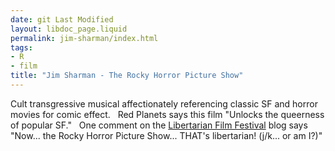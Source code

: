 ```yaml
---
date: git Last Modified
layout: libdoc_page.liquid
permalink: jim-sharman/index.html
tags:
- R
- film
title: "Jim Sharman - The Rocky Horror Picture Show"
---
```


Cult transgressive musical affectionately referencing  classic SF and horror movies for comic effect.
 
  Red Planets  says this film  "Unlocks the queerness of popular SF."
 
One comment on the <a href="http://reason.com/blog/2004/03/05/the-libertarian-film-festival#comment"> Libertarian Film Festival</a> blog says "Now... the Rocky Horror Picture  Show... THAT's libertarian! (j/k... or am I?)"